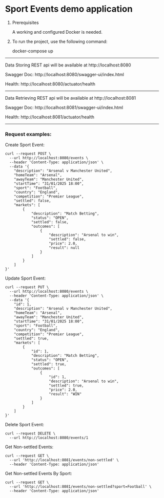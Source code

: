 # Sport Events demo application


1. Prerequisites

   A working and configured Docker is needed.

2. To run the project, use the following command:

    docker-compose up

---

Data Storing REST api will be available at http://localhost:8080

Swagger Doc: http://localhost:8080/swagger-ui/index.html

Health: http://localhost:8080/actuator/health

---

Data Retrieving REST api will be available at http://localhost:8081

Swagger Doc: http://localhost:8081/swagger-ui/index.html

Health: http://localhost:8081/actuator/health

---

### Request examples:

Create Sport Event:

```
curl --request POST \
  --url http://localhost:8080/events \
  --header 'Content-Type: application/json' \
  --data '{
	"description": "Arsenal v Manchester United",
	"homeTeam": "Arsenal",
	"awayTeam": "Manchester United",
	"startTime": "31/01/2025 18:00",
	"sport": "Football",
	"country": "England",
	"competition": "Premier League",
	"settled": false,
	"markets": [
		{
			"description": "Match Betting",
			"status": "OPEN",
			"settled": false,
			"outcomes": [
				{
					"description": "Arsenal to win",
					"settled": false,
					"price": 2.0,
					"result": null
				}
			]
		}
	]
}'
```

Update Sport Event:

```
curl --request PUT \
  --url http://localhost:8080/events \
  --header 'Content-Type: application/json' \
  --data '{
	"id": 1,
	"description": "Arsenal v Manchester United",
	"homeTeam": "Arsenal",
	"awayTeam": "Manchester United",
	"startTime": "31/01/2025 18:00",
	"sport": "Football",
	"country": "England",
	"competition": "Premier League",
	"settled": true,
	"markets": [
		{
			"id": 1,
			"description": "Match Betting",
			"status": "OPEN",
			"settled": true,
			"outcomes": [
				{
					"id": 1,
					"description": "Arsenal to win",
					"settled": true,
					"price": 2.0,
					"result": "WIN"
				}
			]
		}
	]
}'
```


Delete Sport Event:

```
curl --request DELETE \
  --url http://localhost:8080/events/1
```


Get Non-settled Events:

```
curl --request GET \
  --url 'http://localhost:8081/events/non-settled' \
  --header 'Content-Type: application/json'
```  

Get Non-settled Events By Sport:

```
curl --request GET \
  --url 'http://localhost:8081/events/non-settled?sport=Football' \
  --header 'Content-Type: application/json'
```
